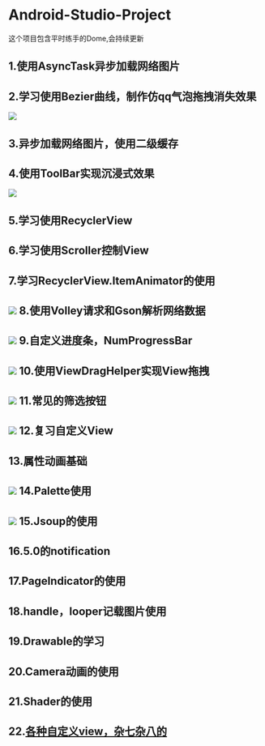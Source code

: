 # Android-Studio-Project
这个项目包含平时练手的Dome,会持续更新

1.使用AsyncTask异步加载网络图片
-------
2.学习使用Bezier曲线，制作仿qq气泡拖拽消失效果
-------
![](https://github.com/70kg/Android-Studio-Project/blob/master/Screenshots/b.gif)  

3.异步加载网络图片，使用二级缓存
-------
4.使用ToolBar实现沉浸式效果
----
![](https://github.com/70kg/Android-Studio-Project/blob/master/Screenshots/StatusBar.png)  

5.学习使用RecyclerView
-------
6.学习使用Scroller控制View
-------
7.学习RecyclerView.ItemAnimator的使用
-------
![](https://github.com/70kg/Android-Studio-Project/blob/master/Screenshots/RecyclerViewAnimator.gif)
8.使用Volley请求和Gson解析网络数据
-------
![](https://github.com/70kg/Android-Studio-Project/blob/master/Screenshots/weather.jpg)
9.自定义进度条，NumProgressBar
-------
![](https://github.com/70kg/Android-Studio-Project/blob/master/Screenshots/numProgressbar.gif)
10.使用ViewDragHelper实现View拖拽
-------
![](https://github.com/70kg/Android-Studio-Project/blob/master/Screenshots/youtube.gif)
11.常见的筛选按钮
---
![](https://github.com/70kg/Android-Studio-Project/blob/master/Screenshots/popupbutton.gif)
12.复习自定义View
---
13.属性动画基础
---
![](https://github.com/70kg/Android-Studio-Project/blob/master/Screenshots/Property_ainm.png)
14.Palette使用
---
![](http://7xjlmz.com1.z0.glb.clouddn.com/palette.jpg)
15.Jsoup的使用
---
16.5.0的notification
---
17.PageIndicator的使用
---
18.handle，looper记载图片使用
---
19.Drawable的学习
---
20.Camera动画的使用
---
21.Shader的使用
---
22.[各种自定义view，杂七杂八的](https://github.com/70kg/Android-Studio-Project/tree/master/app/src/main/java/com/com/mr_wrong/CustomView)
---


